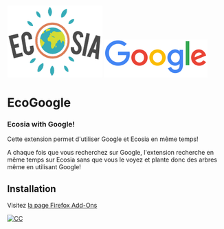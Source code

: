 ![Ecosia](ecosia.png)
![Google](google.png)
# EcoGoogle
### Ecosia with Google!

Cette extension permet d'utiliser Google et Ecosia en même temps!

A chaque fois que vous recherchez sur Google, l'extension recherche en même temps sur Ecosia sans que vous le voyez et plante donc des arbres même en utilisant Google!

## Installation

Visitez [la page Firefox Add-Ons](https://addons.mozilla.org/fr/firefox/addon/ecosiagoogle/)

[![CC](https://i.creativecommons.org/l/by-nc-sa/4.0/88x31.png)](https://creativecommons.org/licenses/by-nc-sa/4.0/)